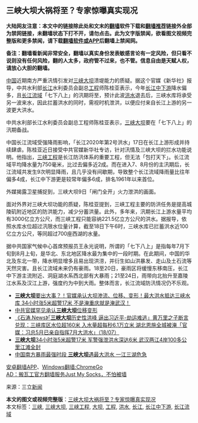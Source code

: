  <h2>三峡大坝大祸将至？专家惊曝真实现况</h2> <p class="notice"><b>大陆网友注意：本文中的链接除此处和文末的<a href="https://github.com/bannedbook/fanqiang" >翻墙</a>软件下载和<a href="https://github.com/killgcd/justmysocks/blob/master/README.md">翻墙推荐</a>链接外全部为禁网链接，未翻墙状态下打不开，请勿点击。此为文字版禁闻，欲看图文视频完整版和更多禁闻，请下载<a href="https://github.com/bannedbook/fanqiang">翻墙软件或APP</a>后翻墙上禁闻网。</p><p>备注：翻墙看新闻非常安全，翻墙以真实身份发表敏感言论有一定风险，但只看不说则没有任何风险，翻的人太多，政府管不过来，也不管。信息自由是天赋人权，请放心大胆的翻墙。</b></p>  <div class="entry"> <p><span class='wp_keywordlink_affiliate'><a href="https://www.bannedbook.org/" title="中国" target="_blank">中国</a></span>近期南方严重汛情引发对<a href="https://www.bannedbook.org/bnews/tag/%e4%b8%89%e5%b3%a1/" class="st_tag internal_tag" rel="tag" title="标签 三峡 下的日志">三峡</a><a href="https://www.bannedbook.org/bnews/tag/%E5%A4%A7%E5%9D%9D/" class="st_tag internal_tag" rel="tag" title="标签 大坝 下的日志">大坝</a>溃堤能力的质疑。据这个官媒《新华社》报导，中共水利部<a href="https://www.bannedbook.org/bnews/tag/%E9%95%BF%E6%B1%9F/" class="st_tag internal_tag" rel="tag" title="标签 长江 下的日志">长江</a>水利委员会副总<a href="https://www.bannedbook.org/bnews/tag/%E5%B7%A5%E7%A8%8B/" class="st_tag internal_tag" rel="tag" title="标签 工程 下的日志">工程</a>师陈桂亚表示，今年<a href="https://www.bannedbook.org/bnews/tag/%E9%95%BF%E6%B1%9F%E4%B8%AD%E4%B8%8B%E6%B8%B8/" class="st_tag internal_tag" rel="tag" title="标签 长江中下游 下的日志">长江中下游</a>降水偏多，且<a href="https://www.bannedbook.org/bnews/tag/%E9%95%BF%E6%B1%9F%E6%B5%81%E5%9F%9F/" class="st_tag internal_tag" rel="tag" title="标签 长江流域 下的日志">长江流域</a>「七下八上」的汛期将至，预计此波<a href="https://www.bannedbook.org/bnews/tag/%e6%b4%aa%e6%b0%b4/" class="st_tag internal_tag" rel="tag" title="标签 洪水 下的日志">洪水</a>退去后，三峡水库将承受另一波来水，因此拦蓄洪水的同时，需视时机泄洪，以便应付来自长江上游的另一波更大洪水。</p> <p>中共水利部长江水利委员会副总工程师陈桂亚表示，<a href="https://www.bannedbook.org/bnews/tag/%e4%b8%89%e5%b3%a1%e5%a4%a7%e5%9d%9d/" class="st_tag internal_tag" rel="tag" title="标签 三峡大坝 下的日志">三峡大坝</a>要在「七下八上」的汛期备战。</p>  <p>中国长江流域受强降雨影响，「长江2020年第2号洪水」17日在长江上游形成并持续肆虐。陈桂亚近日接受中共官媒新华社专访，针对汛情及三峡大坝的拦水功能说明。他指出，<a href="https://www.bannedbook.org/bnews/tag/%E4%B8%89%E5%B3%A1%E5%B7%A5%E7%A8%8B/" class="st_tag internal_tag" rel="tag" title="标签 三峡工程 下的日志">三峡工程</a>是长江防汛体系的重要工程，但无法「包打天下」。长江流域平均降水量为750毫米，比过去偏多近2成。而在进入7、8月份的主汛期后，长江流域共发生9次明显降雨，且几乎没有间歇期，导致整个长江流域降雨量比往年偏多4成，长江中下游更是较常年偏多6成，排名1961年以来首位。</p> <p>外媒揭露卫星捕捉到，三峡大坝9日「闸门全开」火力泄洪的画面。</p>  <p>面对外界对三峡大坝功能的质疑，陈桂亚提到，三峡工程主要的防洪任务是提高城陵矶附近地区的防洪能力，减少分蓄洪量。此外，多年来，汛期长江上游水量平均有3000亿立方公尺，而三峡工程只能容纳221.5亿立方公尺的洪水。据报导，依照水库水位超过汛限水位量计算，截至18日下午6时，三峡水库已拦蓄洪水近100亿立方公尺，等同超过700座西湖的水量。</p> <p>据中共国家气候中心首席预报员王永光说明，所谓的「七下八上」是指每年7月下旬到8月上旬，是华北、东北地区降水最为集中的一段时期。在此期间，中国的华北及东北一带，降水明显增多且易出现洪涝，并衍生如山洪暴发、走山及土石流等天然灾害。且长江流域未来仍有豪雨。18至20日，豪雨区将缓慢东移南压，长江中下游主流附近、洞庭湖水系西北部有大暴雨；21至24日，雨带向北抬升至嘉陵江水系及汉江上游，强度约为中到大雨。整体而言，长江流域防汛情况仍不乐观。</p>  <ul class='op-related-articles' title='相关阅读'> <li><a href='https://www.bannedbook.org/bnews/comments/20200719/1363113.html' target='_blank'><b>三峡大坝</b>要出大事？！官媒承认大坝渗流、位移、变形！最大洪水抵达三峡水库 34小时涨5米超警17米 不是淹重庆就是淹武汉！</a></li> <li><a href='https://www.bannedbook.org/bnews/comments/20200719/1363083.html' target='_blank'>中共官媒罕见承认<b>三峡大坝</b>位移变形</a></li> <li><a href='https://www.bannedbook.org/bnews/bannedvideo/20200719/1363032.html' target='_blank'>《石涛.News》「<b>三峡大坝</b>历史性洪峰 逼出习近平-劫运难逃」黄万里之子断言兑现：三峡库区水位超160米 入水量超每秒6.1万立米 湖北恩施全城被淹「官媒：习总5月已亲自指挥7月大洪水」（18/07）</a></li> <li><a href='https://www.bannedbook.org/bnews/topimagenews/20200719/1362926.html' target='_blank'><b>三峡大坝</b>34小时涨5米超警17米 军警强泄洪水深达6米 武汉两江4岸100多公里江滩全封</a></li> <li><a href='https://www.bannedbook.org/bnews/comments/20200718/1362864.html' target='_blank'>中国南方暴雨最强时段 <b>三峡大坝</b>遇最大洪水 一江三湖危急</a></li> </ul> <div class="texttj"> <a href="https://github.com/bannedbook/fanqiang/wiki/%E7%A6%81%E9%97%BB%E7%BD%91%E5%AE%89%E5%8D%93%E7%BF%BB%E5%A2%99%E6%96%B0%E9%97%BBAPP" target="_blank">安卓翻墙APP</a>、<a href="https://github.com/bannedbook/fanqiang/wiki/Chrome%E4%B8%80%E9%94%AE%E7%BF%BB%E5%A2%99%E5%8C%85" target="_blank">Windows翻墙:ChromeGo</a><br/> <a href="https://github.com/killgcd/justmysocks/blob/master/README.md" target="_blank">AD：搬瓦工官方翻墙服务Just My Socks，不怕被墙</a> </div><p> 来源：三立<span class='wp_keywordlink_affiliate'><a href="https://www.bannedbook.org/" title="新闻">新闻</a></span> </p><a name='sharetosocial'></a>         <div><b>本文的图文或视频完整版</b>：<a href='https://www.bannedbook.org/bnews/cnnews/20200719/1363169.html'>三峡大坝大祸将至？专家惊曝真实现况</a></div>  </div><!--END ENTRY--> <div class="postfooter"> <div>本文标签：<a href="https://www.bannedbook.org/bnews/tag/%e4%b8%89%e5%b3%a1/" rel="tag">三峡</a>, <a href="https://www.bannedbook.org/bnews/tag/%e4%b8%89%e5%b3%a1%e5%a4%a7%e5%9d%9d/" rel="tag">三峡大坝</a>, <a href="https://www.bannedbook.org/bnews/tag/%E4%B8%89%E5%B3%A1%E5%B7%A5%E7%A8%8B/" rel="tag">三峡工程</a>, <a href="https://www.bannedbook.org/bnews/tag/%E5%A4%A7%E5%9D%9D/" rel="tag">大坝</a>, <a href="https://www.bannedbook.org/bnews/tag/%E5%B7%A5%E7%A8%8B/" rel="tag">工程</a>, <a href="https://www.bannedbook.org/bnews/tag/%e6%b4%aa%e6%b0%b4/" rel="tag">洪水</a>, <a href="https://www.bannedbook.org/bnews/tag/%E9%95%BF%E6%B1%9F/" rel="tag">长江</a>, <a href="https://www.bannedbook.org/bnews/tag/%E9%95%BF%E6%B1%9F%E4%B8%AD%E4%B8%8B%E6%B8%B8/" rel="tag">长江中下游</a>, <a href="https://www.bannedbook.org/bnews/tag/%E9%95%BF%E6%B1%9F%E6%B5%81%E5%9F%9F/" rel="tag">长江流域</a></div>  </div><!--END POSTFOOTER--> 